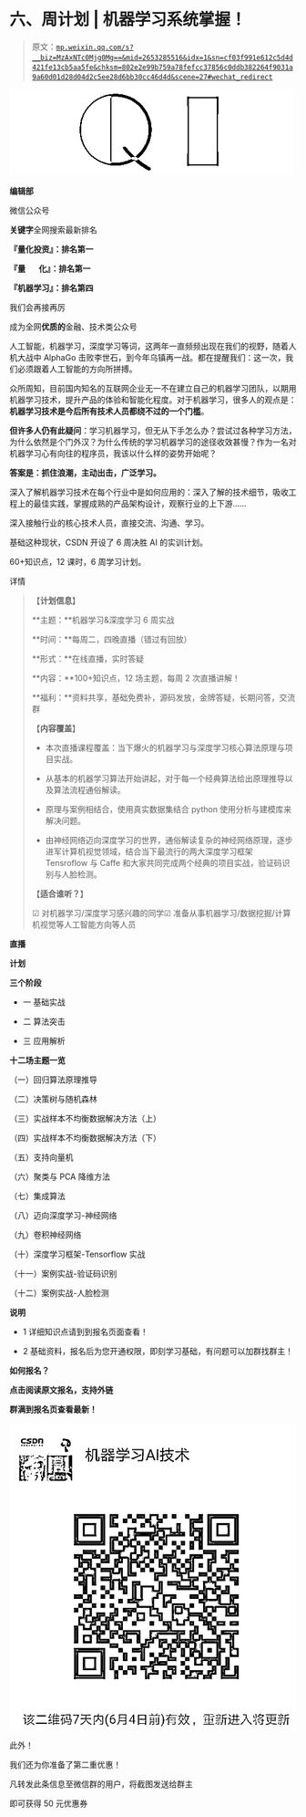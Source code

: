 # 六、周计划 | 机器学习系统掌握！

> 原文：[`mp.weixin.qq.com/s?__biz=MzAxNTc0Mjg0Mg==&mid=2653285516&idx=1&sn=cf03f991e612c5d4d421fe13cb5aa5fe&chksm=802e2e99b759a78fefcc37856c0ddb382264f9031a9a60d01d28d04d2c5ee28d6bb30cc46d4d&scene=27#wechat_redirect`](http://mp.weixin.qq.com/s?__biz=MzAxNTc0Mjg0Mg==&mid=2653285516&idx=1&sn=cf03f991e612c5d4d421fe13cb5aa5fe&chksm=802e2e99b759a78fefcc37856c0ddb382264f9031a9a60d01d28d04d2c5ee28d6bb30cc46d4d&scene=27#wechat_redirect)

![](img/cb3bd660442e6bc134fbecf2477c43d1.png)

**编辑部**

微信公众号

**关键字**全网搜索最新排名

**『量化投资』：排名第一**

**『量       化』：排名第一**

**『机器学习』：排名第四**

我们会再接再厉

成为全网**优质的**金融、技术类公众号

人工智能，机器学习，深度学习等词，这两年一直频频出现在我们的视野，随着人机大战中 AlphaGo 击败李世石，到今年乌镇再一战。都在提醒我们：这一次，我们必须跟着人工智能的方向所拼搏。

众所周知，目前国内知名的互联网企业无一不在建立自己的机器学习团队，以期用机器学习技术，提升产品的体验和智能化程度。对于机器学习，很多人的观点是：**机器学习技术是今后所有技术人员都绕不过的一个门槛**。

**但许多人仍有此疑问**：学习机器学习，但无从下手怎么办？尝试过各种学习方法，为什么依然是个门外汉？为什么传统的学习机器学习的途径收效甚慢？作为一名对机器学习心有向往的程序员，我该以什么样的姿势开始呢？

**答案是：抓住浪潮，主动出击，广泛学习。**

深入了解机器学习技术在每个行业中是如何应用的：深入了解的技术细节，吸收工程上的最佳实践，掌握成熟的产品架构设计，观察行业的上下游……

深入接触行业的核心技术人员，直接交流、沟通、学习。

基础这种现状，CSDN 开设了 6 周决胜 AI 的实训计划。

60+知识点，12 课时，6 周学习计划。

详情

> 【**计划信息**】
> 
> **主题：**机器学习&深度学习 6 周实战
> 
> **时间：**每周二，四晚直播（错过有回放）
> 
> **形式：**在线直播，实时答疑
> 
> **内容：**100+知识点，12 场主题，每周 2 次直播讲解！
> 
> **福利：**资料共享，基础免费补，源码发放，金牌答疑，长期问答，交流群
> 
> 【**内容覆盖**】
> 
> *   本次直播课程覆盖：当下爆火的机器学习与深度学习核心算法原理与项目实战。
>     
>     
> *   从基本的机器学习算法开始讲起，对于每一个经典算法给出原理推导以及算法流程通俗解读。
>     
>     
> *   原理与案例相结合，使用真实数据集结合 python 使用分析与建模库来解决问题。
>     
>     
> *   由神经网络迈向深度学习的世界，通俗解读复杂的神经网络原理，逐步进军计算机视觉领域，结合当下最流行的两大深度学习框架 Tensroflow 与 Caffe 和大家共同完成两个经典的项目实战，验证码识别与人脸检测。
>     
>     
> 
> 【**适合谁听？**】
> 
> ☑ 对机器学习/深度学习感兴趣的同学☑ 准备从事机器学习/数据挖掘/计算机视觉等人工智能方向等人员

**直播**

**计划**

**三个阶段**

*   一 基础实战   

*   二 算法突击

*   三 应用解析

**十二场主题一览**

（一）回归算法原理推导

（二）决策树与随机森林

（三）实战样本不均衡数据解决方法（上）

（四）实战样本不均衡数据解决方法（下）

（五）支持向量机

（六）聚类与 PCA 降维方法

（七）集成算法

（八）迈向深度学习-神经网络

（九）卷积神经网络

（十）深度学习框架-Tensorflow 实战

（十一）案例实战-验证码识别

（十二）案例实战-人脸检测

**说明**

*   1 详细知识点请到到报名页面查看！

*   2 基础资料，报名后为您开通权限，即刻学习基础，有问题可以加群找群主！

**如何报名？**

**点击阅读原文报名，支持外链**

**群满到报名页查看最新！**

![](img/e24944815c7ca42807c0bf381f01a6f8.png)

此外！

我们还为你准备了第二重优惠！

凡转发此条信息至微信群的用户，将截图发送给群主

即可获得 50 元优惠券